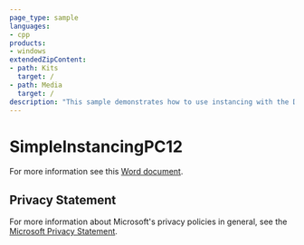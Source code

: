 ```yaml
---
page_type: sample
languages:
- cpp
products:
- windows
extendedZipContent:
- path: Kits
  target: /
- path: Media
  target: /
description: "This sample demonstrates how to use instancing with the Direct3D 12 API."
---
```


# SimpleInstancingPC12

For more information see this [Word document](https://github.com/microsoft/Xbox-ATG-Samples/blob/master/PCSamples/IntroGraphics/SimpleInstancingPC12/Readme.docx).

## Privacy Statement

For more information about Microsoft's privacy policies in general, see the [Microsoft Privacy Statement](https://privacy.microsoft.com/en-us/privacystatement/).
